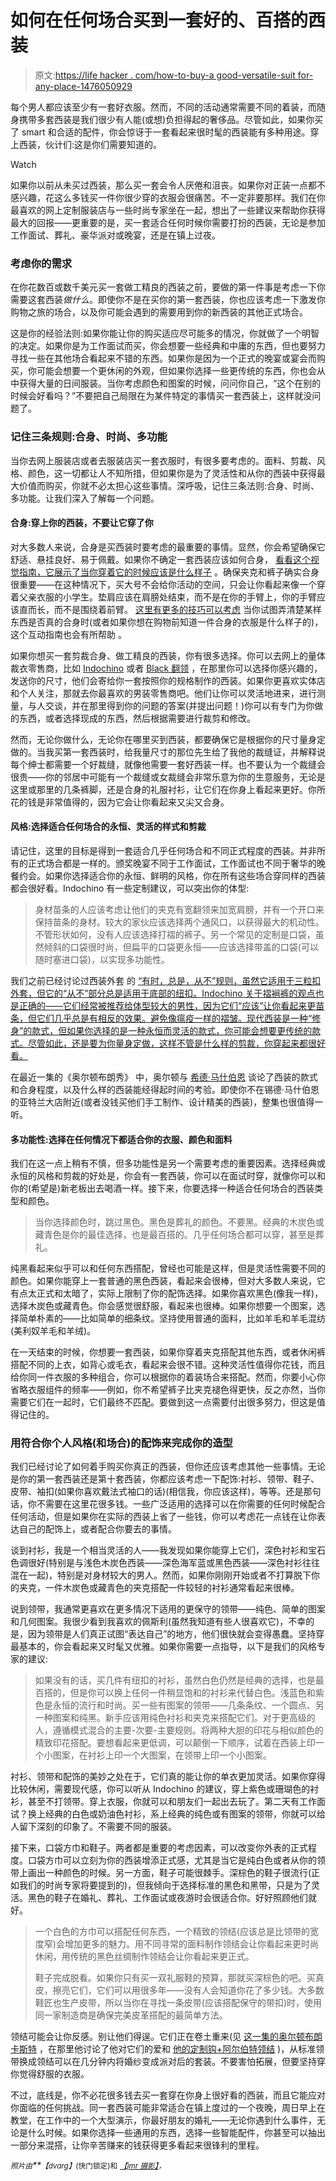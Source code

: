 # 如何在任何场合买到一套好的、百搭的西装

> 原文:[https://life hacker . com/how-to-buy-a good-versatile-suit for-any-place-1476050929](https://lifehacker.com/how-to-buy-a-good-versatile-suit-for-any-occasion-1476050929)

每个男人都应该至少有一套好衣服。然而，不同的活动通常需要不同的着装，而随身携带多套西装是我们很少有人能(或想)负担得起的奢侈品。尽管如此，如果你买了 smart 和合适的配件，你会惊讶于一套看起来很时髦的西装能有多种用途。穿上西装，伙计们:这是你们需要知道的。

Watch

如果你以前从未买过西装，那么买一套会令人厌倦和沮丧。如果你对正装一点都不感兴趣，花这么多钱买一件你很少穿的衣服会很痛苦。不一定非要那样。我们在你最喜欢的网上定制服装店与一些时尚专家坐在一起，想出了一些建议来帮助你获得最大的回报——更重要的是，买一套适合任何时候你需要打扮的西装，无论是参加工作面试、葬礼、豪华派对或晚宴，还是在镇上过夜。

### 考虑你的需求

在你花数百或数千美元买一套做工精良的西装之前，要做的第一件事是考虑一下你需要这套西装*做什么*。即使你不是在买你的第一套西装，你也应该考虑一下激发你购物之旅的场合，以及你可能会遇到的需要用到你的新西装的其他正式场合。

这是你的经验法则:如果你能让你的购买适应尽可能多的情况，你就做了一个明智的决定。如果你是为工作面试而买，你会想要一些经典和中庸的东西，但也要努力寻找一些在其他场合看起来不错的东西。如果你是因为一个正式的晚宴或宴会而购买，你可能会想要一个更休闲的外观，但如果你选择一些更传统的东西，你也会从中获得大量的日间服装。当你考虑颜色和图案的时候，问问你自己，“这个在别的时候会好看吗？”不要把自己局限在为某件特定的事情买一套西装上，这样就没问题了。

### 记住三条规则:合身、时尚、多功能

当你去网上服装店或者去服装店买一套衣服时，有很多要考虑的。面料、剪裁、风格、颜色，这一切都让人不知所措，但如果你是为了灵活性和从你的西装中获得最大价值而购买，你就不必太担心这些事情。深呼吸，记住三条法则:合身、时尚、多功能。让我们深入了解每一个问题。

#### 合身:穿上你的西装，不要让它穿了你

对大多数人来说，合身是买西装时要考虑的最重要的事情。显然，你会希望确保它舒适、悬挂良好、易于佩戴。如果你不确定一套西装应该如何合身， [看看这个视觉指南，它展示了当你穿着它的时候应该是什么样子](https://lifehacker.com/this-visual-guide-outlines-how-mens-suits-should-fit-1444682567) 。确保夹克和裤子确实合身很重要——在这种情况下，买大号不会给你活动的空间，只会让你看起来像一个穿着父亲衣服的小学生。垫肩应该在肩膀处结束，而不是在你的手臂上，你的手臂应该直而长，而不是围绕着前臂。 [这里有更多的技巧可以考虑](http://lifehacker.com/find-out-if-your-suit-fits-with-seven-simple-tricks-5942939) 当你试图弄清楚某样东西是否真的合身时(或者如果你想在购物前知道一件合身的衣服是什么样子的)，这个互动指南也会有所帮助 。

如果你想买一套剪裁合身、做工精良的西装，你有很多选择。你可以去网上的量体裁衣零售商，比如 [Indochino](http://indochino.com/) 或者 [Black 翻领](http://www.blacklapel.com/) ，在那里你可以选择你感兴趣的，发送你的尺寸，他们会寄给你一套按照你的规格制作的西装。如果你更喜欢实体店和个人关注，那就去你最喜欢的男装零售商吧。他们让你可以灵活地进来，进行测量，与人交谈，并在那里得到你的问题的答案(并提出问题！)你可以有专门为你做的东西，或者选择现成的东西，然后根据需要进行裁剪和修改。

然而，无论你做什么，无论你在哪里买到西装，都要确保它是根据你的尺寸量身定做的。当我买第一套西装时，给我量尺寸的那位先生给了我他的裁缝证，并解释说每个绅士都需要一个好裁缝，就像他需要一套好西装一样。也不要认为一个裁缝会很贵——你的邻居中可能有一个裁缝或女裁缝会非常乐意为你的生意服务，无论是这里或那里的几条裤脚，还是合身的礼服衬衫，让它们在你身上看起来更好。你所花的钱是非常值得的，因为它会让你看起来又尖又合身。

#### 风格:选择适合任何场合的永恒、灵活的样式和剪裁

请记住，这里的目标是得到一套适合几乎任何场合和不同正式程度的西装。并非所有的正式场合都是一样的。颁奖晚宴不同于工作面试，工作面试也不同于奢华的晚餐约会。如果你选择适合你的永恒、鲜明的风格，你在所有这些场合穿同样的西装都会很好看。Indochino 有一些定制建议，可以突出你的体型:

> 身材苗条的人应该考虑让他们的夹克有宽翻领来加宽肩膀，并有一个开口来保持苗条的身材。较大的家伙应该选择两个通风口，以获得最大的机动性。不管形状如何，没有人应该选择打褶的裤子。另一个常见的定制是口袋，虽然倾斜的口袋很时尚，但扁平的口袋更永恒——应该选择带盖的口袋(可以随时塞进口袋)，以实现多功能性。

我们之前已经讨论过西装外套 的 [“有时，总是，从不”规则，虽然它适用于三粒扣外套，但它的“从不”部分总是适用于底部的纽扣。Indochino 关于褶裥裤的观点也是正确的——它们经常被推荐给体型较大的男性，因为它们“应该”让你看起来更苗条，但它们几乎总是有相反的效果。避免像瘟疫一样的褶皱。现代西装是一种“修身”的款式，但如果你选择的是一种永恒而灵活的款式，你可能会想要更传统的款式。尽管如此，还是要为你量身定做，这样不管是什么样的剪裁，你穿起来都很好看。](https://lifehacker.com/maybe-a-silly-question-if-the-bottom-button-should-ne-509048810)

在最近一集的《奥尔顿布朗秀》 中，奥尔顿与 [希德·马什伯恩](http://www.sidmashburn.com/) 谈论了西装的款式和合身程度，以及什么样的西装能经得起时间的考验。即使你不在锡德·马什伯恩的亚特兰大店附近(或者没钱买他们手工制作、设计精美的西装)，整集也很值得一听。

#### 多功能性:选择在任何情况下都适合你的衣服、颜色和面料

我们在这一点上稍有不慎，但多功能性是另一个需要考虑的重要因素。选择经典或永恒的风格和剪裁的好处是，你会有一套西装，你可以在面试时穿，就像你可以和你的(希望是)新老板出去喝酒一样。接下来，你要选择一种适合任何场合的西装类型和颜色。

> 当你选择颜色时，跳过黑色。黑色是葬礼的颜色。不要黑。经典的木炭色或藏青色是你的最佳选择，也是最百搭的。几乎任何场合都可以穿，甚至是葬礼。

纯黑看起来似乎可以和任何东西搭配，曾经也可能是这样，但是灵活性需要不同的颜色。如果你能穿上一套普通的黑色西装，看起来会很棒，但对大多数人来说，它有点太正式和太暗了，实际上限制了你的配饰选择。如果你喜欢黑色(像我一样)，选择木炭色或藏青色。你会感觉很舒服，看起来也很棒。如果你想要一个图案，选择简单朴素的——比如简单的细条纹。坚持使用普通的面料，比如羊毛和羊毛混纺(美利奴羊毛和羊绒)。

在一天结束的时候，你想要一套西装，如果你穿着夹克搭配其他东西，或者休闲裤搭配不同的上衣，如背心或毛衣，看起来会很不错。这种灵活性值得你花钱，而且给你同一件衣服的多种组合，你可以根据你的着装场合来搭配。然而，你要小心你省略衣服组件的频率——例如，你不希望裤子比夹克褪色得更快，反之亦然，当你需要它们在一起时，它们最终不匹配。要做到这一点需要付出很多努力，但这是值得记住的。

### 用符合你个人风格(和场合)的配饰来完成你的造型

我们已经讨论了如何着手购买你真正的西装，但你还应该考虑其他一些事情。无论是你的第一套西装还是第十套西装，你都应该考虑一下配饰:衬衫、领带、鞋子、皮带、袖扣(如果你喜欢戴法式袖口的话)(相信我，你应该这样)，等等。还是那句话，你不需要在这里花很多钱。一些广泛适用的选择可以在你需要的任何时候配合任何活动，但是如果你在实际的西装上省了一些钱，你可以考虑花一点钱在让你表达自己的配饰上，或者配合你要去的事情。

谈到衬衫，我是一个相当灵活的人——我发现如果你能穿上它们，深色衬衫和宝石色调很好(特别是与浅色木炭色西装——深色海军蓝或黑色西装——深色衬衫往往混在一起)，特别是对身材较大的男人。然而，如果你刚刚开始或者不打算脱下你的夹克，一件木炭色或藏青色的夹克搭配一件较轻的衬衫通常看起来很棒。

说到领带，我通常更喜欢在更多情况下适用的更保守的领带——纯色、简单的图案和几何图案。我很少看到我喜欢的佩斯利(虽然我知道有些人很喜欢它)，不幸的是，因为领带是人们真正试图“表达自己”的地方，他们很快就会变得愚蠢。坚持穿最基本的，你会看起来又时髦又优雅。如果你需要一点指导，以下是我们的风格专家的建议:

> 如果没有的话，买几件有纽扣的衬衫，虽然白色仍然是经典的选择，也是最百搭的，但是你可以换上任何一件稍显饱和的衬衫来代替白色。浅蓝色和紫色是永恒的流行和时尚。买一些有图案的领带——几条条纹、一个圆点、另一种图案和纯黑。新手应该用纯色衬衫和夹克来搭配它们。对于更高级的人，遵循模式混合的主要-次要-主要规则。将两种大胆的印花与相似颜色的精致印花搭配。要想看起来更低调，可以颠倒一下顺序，试着在西装上印一个小图案，在衬衫上印一个大图案，在领带上印一个小图案。

衬衫、领带和配饰的美妙之处在于，它们真的能让你的单衣更加灵活。如果你穿得比较休闲，需要现代感，你可以听从 Indochino 的建议，穿上紫色或珊瑚色的衬衫，甚至不打领带。穿上衣服，你就可以和朋友们一起出去玩了。第二天有工作面试？换上经典的白色或奶油色衬衫，系上经典的纯色或有图案的领带，你就可以给人留下深刻的印象了。不需要不同的服装。

接下来，口袋方巾和鞋子。两者都是重要的考虑因素，可以改变你外表的正式程度。口袋方巾可以立刻为你的西装增添正式感，尤其是当它是纯白色或者从你的领带上画出一种颜色的时候。另一方面，鞋子可能很棘手。深棕色的鞋子很流行(正如我们的时尚专家将要提到的)，但我倾向于选择标准的黑色和黑带，只是为了灵活。黑色的鞋子在婚礼、葬礼、工作面试或夜游时会很适合你。好好照顾他们就好。

> 一个白色的方巾可以搭配任何东西，一个精致的领结(应该总是比领带的宽度窄)会增加更多的魅力。用不同寻常的面料制作领结会让你看起来更时尚休闲，用传统的黑色丝绸制作领结会让你看起来更正式。
> 
> 鞋子完成脱看。如果你只有买一双礼服鞋的预算，那就买深棕色的吧。买真皮，擦亮它们，它们可以用很多年——没有人会知道你花了多少钱。大多数鞋匠也生产皮带，所以当你在寻找一条皮带(应该搭配保守的带扣)时，使用同一家制造商是确保完美皮革搭配的最简单方法。

领结可能会让你反感。别让他们得逞。它们正在卷土重来(见 [这一集的奥尔顿布朗卡斯特](http://www.nerdist.com/2013/10/the-alton-browncast-16-hook-albert/) ，在那里他讨论了他对它们的爱和 [他的定制钩+阿尔伯特领结](http://www.hookandalbert.com/bow-ties-at-hook-CID312.aspx) )，从标准领带换成领结可以在几分钟内将婚纱变成派对后的套装。不要害怕拓展，但要坚持穿你觉得舒服的衣服。

不过，底线是，你不必花很多钱去买一套穿在你身上很好看的西装，而且它能应对你面临的任何挑战。同一套西装可能非常适合在镇上度过的一个夜晚，周日早上在教堂，在工作中的一个大型演示，你最好朋友的婚礼——无论你遇到什么事件，无论是什么时候。如果你选择一些通用的东西，选择一些智能配件，你甚至可以抽出一部分来混搭，让你辛苦赚来的钱获得更多看起来很锋利的里程。

*<small>照片由</small>**<small>【dvarg】</small>*<small>(快门锁定)和</small> [*<small>【jmr 摄影】</small>*](http://www.flickr.com/photos/jmrosenfeld/3567744814/)*<small>，</small>*
